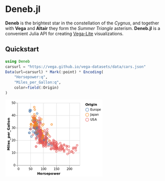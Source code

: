 # Deneb.jl

**Deneb** is the brightest star in the constellation of the *Cygnus*, and together with **Vega** and **Altair** they form the *Summer Triangle* asterism. **Deneb.jl** is a convenient Julia API for creating [Vega-Lite](https://github.com/vega/vega-lite) visualizations.

## Quickstart

```julia
using Deneb
carsurl = "https://vega.github.io/vega-datasets/data/cars.json"
Data(url=carsurl) * Mark(:point) * Encoding(
    "Horsepower:q",
    "Miles_per_Gallon:q",
    color=field(:Origin)
)
```
![](images/scatter_plot.png)
